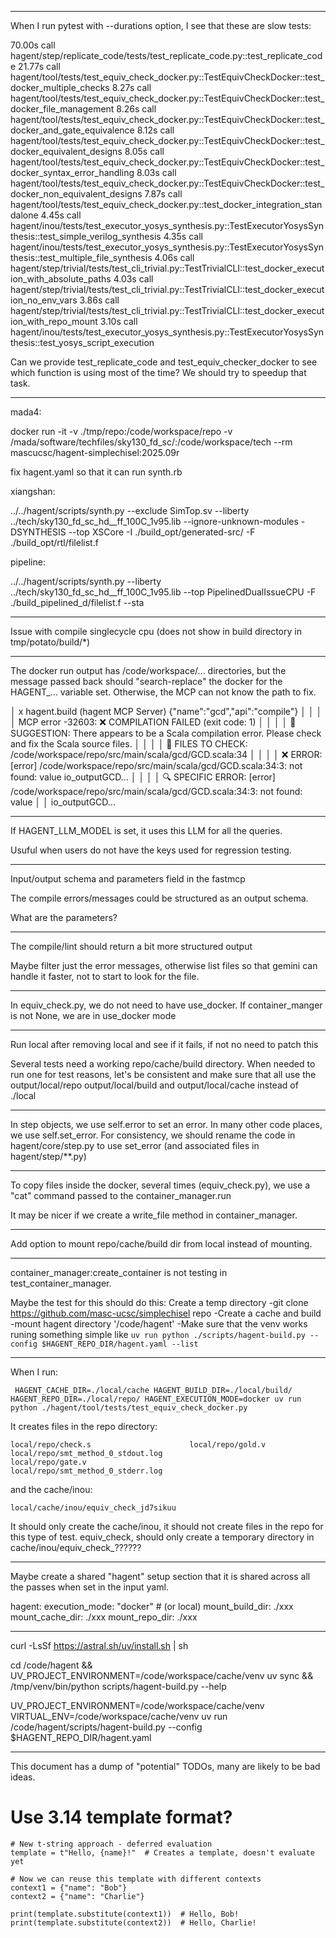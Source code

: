 -------

When I run pytest with --durations option, I see that these are slow tests:

70.00s call    hagent/step/replicate_code/tests/test_replicate_code.py::test_replicate_code
21.77s call    hagent/tool/tests/test_equiv_check_docker.py::TestEquivCheckDocker::test_docker_multiple_checks
8.27s call     hagent/tool/tests/test_equiv_check_docker.py::TestEquivCheckDocker::test_docker_file_management
8.26s call     hagent/tool/tests/test_equiv_check_docker.py::TestEquivCheckDocker::test_docker_and_gate_equivalence
8.12s call     hagent/tool/tests/test_equiv_check_docker.py::TestEquivCheckDocker::test_docker_equivalent_designs
8.05s call     hagent/tool/tests/test_equiv_check_docker.py::TestEquivCheckDocker::test_docker_syntax_error_handling
8.03s call     hagent/tool/tests/test_equiv_check_docker.py::TestEquivCheckDocker::test_docker_non_equivalent_designs
7.87s call     hagent/tool/tests/test_equiv_check_docker.py::test_docker_integration_standalone
4.45s call     hagent/inou/tests/test_executor_yosys_synthesis.py::TestExecutorYosysSynthesis::test_simple_verilog_synthesis
4.35s call     hagent/inou/tests/test_executor_yosys_synthesis.py::TestExecutorYosysSynthesis::test_multiple_file_synthesis
4.06s call     hagent/step/trivial/tests/test_cli_trivial.py::TestTrivialCLI::test_docker_execution_with_absolute_paths
4.03s call     hagent/step/trivial/tests/test_cli_trivial.py::TestTrivialCLI::test_docker_execution_no_env_vars
3.86s call     hagent/step/trivial/tests/test_cli_trivial.py::TestTrivialCLI::test_docker_execution_with_repo_mount
3.10s call     hagent/inou/tests/test_executor_yosys_synthesis.py::TestExecutorYosysSynthesis::test_yosys_script_execution

Can we provide test_replicate_code and test_equiv_checker_docker to see which function is using most of the time? We should try to speedup that task.

-----

mada4:

 docker run -it -v ./tmp/repo:/code/workspace/repo -v /mada/software/techfiles/sky130_fd_sc/:/code/workspace/tech --rm mascucsc/hagent-simplechisel:2025.09r

 fix hagent.yaml so that it can run synth.rb

xiangshan:

 ../../hagent/scripts/synth.py --exclude SimTop.sv --liberty ../tech/sky130_fd_sc_hd__ff_100C_1v95.lib --ignore-unknown-modules -DSYNTHESIS --top XSCore -I ./build_opt/generated-src/ -F ./build_opt/rtl/filelist.f

pipeline:

 ../../hagent/scripts/synth.py --liberty ../tech/sky130_fd_sc_hd__ff_100C_1v95.lib --top PipelinedDualIssueCPU -F ./build_pipelined_d/filelist.f  --sta

-------

 Issue with compile singlecycle cpu (does not show in build directory in tmp/potato/build/*)

-------

The docker run output has /code/workspace/... directories, but the message passed back should "search-replace" the docker for the HAGENT_... variable set. Otherwise, the MCP can not know the path to fix.

 │ x  hagent.build (hagent MCP Server) {"name":"gcd","api":"compile"}                                                   │
 │                                                                                                                      │
 │    MCP error -32603: ❌ COMPILATION FAILED (exit code: 1)                                                            │
 │                                                                                                                      │
 │    🔧 SUGGESTION: There appears to be a Scala compilation error. Please check and fix the Scala source files.        │
 │                                                                                                                      │
 │    📁 FILES TO CHECK: /code/workspace/repo/src/main/scala/gcd/GCD.scala:34                                           │
 │                                                                                                                      │
 │    ❌ ERROR: [error] /code/workspace/repo/src/main/scala/gcd/GCD.scala:34:3: not found: value io_outputGCD...        │
 │                                                                                                                      │
 │    🔍 SPECIFIC ERROR: [error] /code/workspace/repo/src/main/scala/gcd/GCD.scala:34:3: not found: value               │
 │    io_outputGCD...

-------

If HAGENT_LLM_MODEL is set, it uses this LLM for all the queries.

Usuful when users do not have  the keys used for regression testing.

-------
Input/output schema and parameters field in the fastmcp 

The compile errors/messages could be structured as an output schema.

What are the parameters?

-------

The compile/lint should return a bit more structured output

Maybe filter just the error messages, otherwise list files so that gemini can handle it faster, not to start to look for the file.

-------

In equiv_check.py, we do not need to have use_docker. If container_manger is not None, we are in use_docker mode

-------

Run local after removing local and see if it fails, if not no need to patch this

Several tests need a working repo/cache/build directory. When needed to run one for test reasons, let's be consistent and make sure that all use the output/local/repo output/local/build and output/local/cache instead of ./local

-------

In step objects, we use self.error to set an error. In many other code places, we use self.set_error. For consistency, we should rename the code in hagent/core/step.py to use set_error (and associated files in hagent/step/**.py)

-------

To copy files inside the docker, several times (equiv_check.py), we use a "cat" command passed to the container_manager.run

It may be nicer if we create a write_file method in container_manager.

-------

Add option to mount repo/cache/build dir from local instead of mounting.

-------
container_manager:create_container is not testing in test_container_manager.

 Maybe the test for this should do this:
  Create a temp directory
   -git clone https://github.com/masc-ucsc/simplechisel repo
   -Create a cache and build
   -mount hagent directory '/code/hagent'
   -Make sure that the venv works runing something simple like `uv run python ./scripts/hagent-build.py --config $HAGENT_REPO_DIR/hagent.yaml --list`

-------

When I run:
```
 HAGENT_CACHE_DIR=./local/cache HAGENT_BUILD_DIR=./local/build/ HAGENT_REPO_DIR=./local/repo/ HAGENT_EXECUTION_MODE=docker uv run python ./hagent/tool/tests/test_equiv_check_docker.py
```

It creates files in the repo directory:
```
local/repo/check.s                      local/repo/gold.v                       local/repo/smt_method_0_stdout.log
local/repo/gate.v                       local/repo/smt_method_0_stderr.log
```
and the cache/inou:
```
local/cache/inou/equiv_check_jd7sikuu
```

It should only create the cache/inou, it should not create files in the repo for this type of test. equiv_check, should only create a temporary directory in cache/inou/equiv_check_??????

-------

Maybe create a shared "hagent" setup section that it is shared across all the passes when set in the input yaml.

hagent:
  execution_mode: "docker" # (or local)
  mount_build_dir: ./xxx
  mount_cache_dir: ./xxx
  mount_repo_dir: ./xxx


-------
curl -LsSf https://astral.sh/uv/install.sh | sh

cd /code/hagent &&
  UV_PROJECT_ENVIRONMENT=/code/workspace/cache/venv uv sync &&
  /tmp/venv/bin/python scripts/hagent-build.py --help

  UV_PROJECT_ENVIRONMENT=/code/workspace/cache/venv VIRTUAL_ENV=/code/workspace/cache/venv uv run /code/hagent/scripts/hagent-build.py --config $HAGENT_REPO_DIR/hagent.yaml


-------
This document has a dump of "potential" TODOs, many are likely to be bad ideas.

# Use 3.14 template format?

```
# New t-string approach - deferred evaluation
template = t"Hello, {name}!"  # Creates a template, doesn't evaluate yet

# Now we can reuse this template with different contexts
context1 = {"name": "Bob"}
context2 = {"name": "Charlie"}

print(template.substitute(context1))  # Hello, Bob!
print(template.substitute(context2))  # Hello, Charlie!
```

